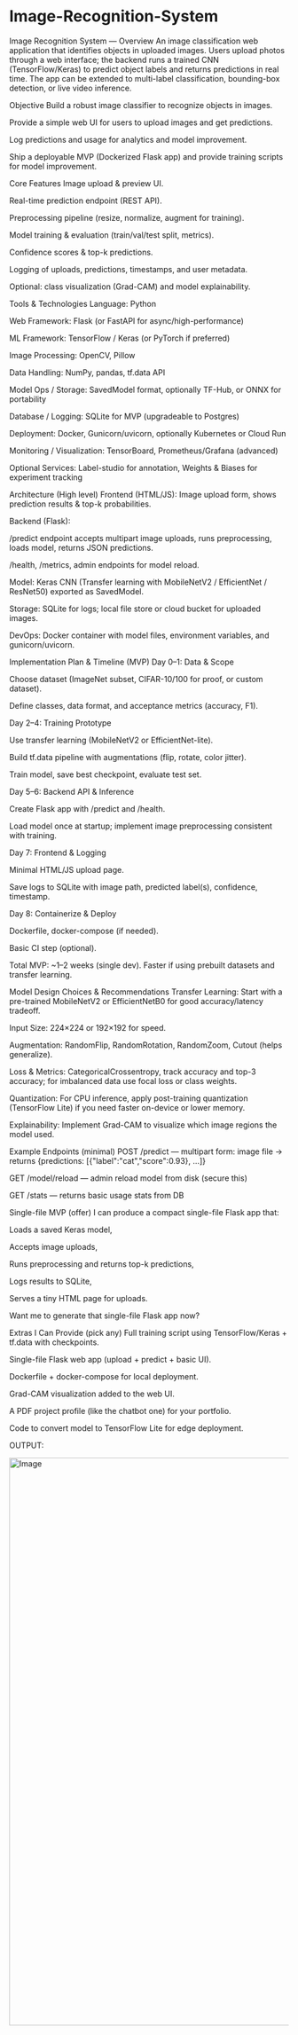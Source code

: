 # Image-Recognition-System

Image Recognition System — Overview
An image classification web application that identifies objects in uploaded images. Users upload photos through a web interface; the backend runs a trained CNN (TensorFlow/Keras) to predict object labels and returns predictions in real time. The app can be extended to multi-label classification, bounding-box detection, or live video inference.

Objective
Build a robust image classifier to recognize objects in images.

Provide a simple web UI for users to upload images and get predictions.

Log predictions and usage for analytics and model improvement.

Ship a deployable MVP (Dockerized Flask app) and provide training scripts for model improvement.

Core Features
Image upload & preview UI.

Real-time prediction endpoint (REST API).

Preprocessing pipeline (resize, normalize, augment for training).

Model training & evaluation (train/val/test split, metrics).

Confidence scores & top-k predictions.

Logging of uploads, predictions, timestamps, and user metadata.

Optional: class visualization (Grad-CAM) and model explainability.

Tools & Technologies
Language: Python

Web Framework: Flask (or FastAPI for async/high-performance)

ML Framework: TensorFlow / Keras (or PyTorch if preferred)

Image Processing: OpenCV, Pillow

Data Handling: NumPy, pandas, tf.data API

Model Ops / Storage: SavedModel format, optionally TF-Hub, or ONNX for portability

Database / Logging: SQLite for MVP (upgradeable to Postgres)

Deployment: Docker, Gunicorn/uvicorn, optionally Kubernetes or Cloud Run

Monitoring / Visualization: TensorBoard, Prometheus/Grafana (advanced)

Optional Services: Label-studio for annotation, Weights & Biases for experiment tracking

Architecture (High level)
Frontend (HTML/JS): Image upload form, shows prediction results & top-k probabilities.

Backend (Flask):

/predict endpoint accepts multipart image uploads, runs preprocessing, loads model, returns JSON predictions.

/health, /metrics, admin endpoints for model reload.

Model: Keras CNN (Transfer learning with MobileNetV2 / EfficientNet / ResNet50) exported as SavedModel.

Storage: SQLite for logs; local file store or cloud bucket for uploaded images.

DevOps: Docker container with model files, environment variables, and gunicorn/uvicorn.

Implementation Plan & Timeline (MVP)
Day 0–1: Data & Scope

Choose dataset (ImageNet subset, CIFAR-10/100 for proof, or custom dataset).

Define classes, data format, and acceptance metrics (accuracy, F1).

Day 2–4: Training Prototype

Use transfer learning (MobileNetV2 or EfficientNet-lite).

Build tf.data pipeline with augmentations (flip, rotate, color jitter).

Train model, save best checkpoint, evaluate test set.

Day 5–6: Backend API & Inference

Create Flask app with /predict and /health.

Load model once at startup; implement image preprocessing consistent with training.

Day 7: Frontend & Logging

Minimal HTML/JS upload page.

Save logs to SQLite with image path, predicted label(s), confidence, timestamp.

Day 8: Containerize & Deploy

Dockerfile, docker-compose (if needed).

Basic CI step (optional).

Total MVP: ~1–2 weeks (single dev). Faster if using prebuilt datasets and transfer learning.

Model Design Choices & Recommendations
Transfer Learning: Start with a pre-trained MobileNetV2 or EfficientNetB0 for good accuracy/latency tradeoff.

Input Size: 224×224 or 192×192 for speed.

Augmentation: RandomFlip, RandomRotation, RandomZoom, Cutout (helps generalize).

Loss & Metrics: CategoricalCrossentropy, track accuracy and top-3 accuracy; for imbalanced data use focal loss or class weights.

Quantization: For CPU inference, apply post-training quantization (TensorFlow Lite) if you need faster on-device or lower memory.

Explainability: Implement Grad-CAM to visualize which image regions the model used.

Example Endpoints (minimal)
POST /predict — multipart form: image file → returns {predictions: [{"label":"cat","score":0.93}, ...]}

GET /model/reload — admin reload model from disk (secure this)

GET /stats — returns basic usage stats from DB

Single-file MVP (offer)
I can produce a compact single-file Flask app that:

Loads a saved Keras model,

Accepts image uploads,

Runs preprocessing and returns top-k predictions,

Logs results to SQLite,

Serves a tiny HTML page for uploads.

Want me to generate that single-file Flask app now?

Extras I Can Provide (pick any)
Full training script using TensorFlow/Keras + tf.data with checkpoints.

Single-file Flask web app (upload + predict + basic UI).

Dockerfile + docker-compose for local deployment.

Grad-CAM visualization added to the web UI.

A PDF project profile (like the chatbot one) for your portfolio.

Code to convert model to TensorFlow Lite for edge deployment.


OUTPUT:

<img width="1024" height="1024" alt="Image" src="https://github.com/user-attachments/assets/a6e211d4-5deb-41fa-868b-2492c8adc6d5" />
